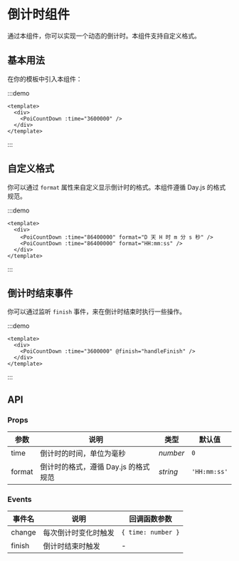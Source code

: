 # 倒计时组件

通过本组件，你可以实现一个动态的倒计时。本组件支持自定义格式。

## 基本用法

在你的模板中引入本组件：

:::demo
```vue
<template>
  <div>
    <PoiCountDown :time="3600000" />
  </div>
</template>

```
:::

## 自定义格式

你可以通过 `format` 属性来自定义显示倒计时的格式。本组件遵循 Day.js 的格式规范。

:::demo
```vue
<template>
  <div>
    <PoiCountDown :time="86400000" format="D 天 H 时 m 分 s 秒" />
    <PoiCountDown :time="86400000" format="HH:mm:ss" />
  </div>
</template>
```
:::

## 倒计时结束事件

你可以通过监听 `finish` 事件，来在倒计时结束时执行一些操作。

:::demo
```vue
<template>
  <div>
    <PoiCountDown :time="3600000" @finish="handleFinish" />
  </div>
</template>

```
:::

## API

### Props

| 参数 | 说明 | 类型 | 默认值 |
|---- |--------|----|------|
| time | 倒计时的时间，单位为毫秒 | _number_ | `0` |
| format | 倒计时的格式，遵循 Day.js 的格式规范 | _string_ | `'HH:mm:ss'` |

### Events

| 事件名 | 说明 | 回调函数参数 |
|-------|--------|-------------|
| change | 每次倒计时变化时触发 | `{ time: number }` |
| finish | 倒计时结束时触发 | - |

